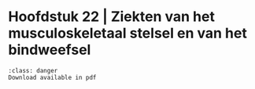 # Hoofdstuk 22 | Ziekten van het musculoskeletaal stelsel en van het bindweefsel

```{admonition} Copyright
:class: danger
Download available in pdf
```
